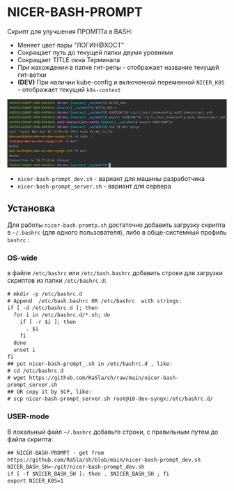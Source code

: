 # NICER-BASH-PROMPT

Скрипт для улучшения ПРОМПТа в BASH:

* Меняет цвет пары "ЛОГИН@ХОСТ"
* Сокращает путь до текущей папки двумя уровнями
* Сокращает TITLE окна Терминала
* При нахождении в папке гит-репы - отображает название текущей гит-ветки
* **(DEV)** При наличии kube-config и включенной переменной `NICER_K8S` - отображает текущий `k8s-context`

![nicer-bash-prompt_dev.png](nicer-bash-prompt_dev.png)

* `nicer-bash-prompt_dev.sh` - вариант для машины разработчика
* `nicer-bash-prompt_server.sh` - вариант для сервера

## Установка

Для работы `nicer-bash-promtp.sh` достаточно добавить загрузку скрипта в `~/.bashrc` (для одного пользователя),
либо в обще-системный профиль `bashrc` :

### OS-wide

в файле `/etc/bashrc` или `/etc/bash.bashrc` добавить строки для загрузки скриптов из папки `/etc/bashrc.d`:

```shell
# mkdir -p /etc/bashrc.d
# Append  /etc/bash.bashrc OR /etc/bashrc  with strings:
if [ -d /etc/bashrc.d ]; then
  for i in /etc/bashrc.d/*.sh; do
    if [ -r $i ]; then
      . $i
    fi
  done
  unset i
fi
## put nicer-bash-prompt_.sh in /etc/bashrc.d , like:
# cd /etc/bashrc.d
# wget https://github.com/RaSla/sh/raw/main/nicer-bash-prompt_server.sh
## OR copy it by SCP, like:
# scp nicer-bash-prompt_server.sh root@10-dev-syngx:/etc/bashrc.d/
```

### USER-mode

В локальный файл `~/.bashrc` добавьте строки, с правильным путем до файла скрипта:

```shell
## NICER-BASH-PROMPT - get from https://github.com/RaSla/sh/blob/main/nicer-bash-prompt_dev.sh
NICER_BASH_SH=~/git/nicer-bash-prompt_dev.sh
if [ -f $NICER_BASH_SH ]; then . $NICER_BASH_SH ; fi
export NICER_K8S=1
```
